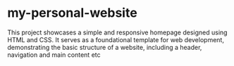 # my-personal-website

This project showcases a simple and responsive homepage designed using HTML and CSS. It serves as a foundational template for web development, demonstrating the basic structure of a website, including a header, navigation and main content etc
